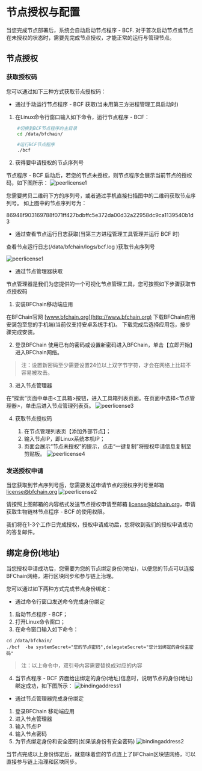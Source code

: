 # 节点授权与配置

当您完成节点部署后，系统会自动启动节点程序 - BCF. 对于首次启动节点或节点在未授权的状态时，需要先完成节点授权，才能正常的运行与管理节点。


## 节点授权

### 获取授权码

您可以通过如下三种方式获取节点授权码：

- 通过手动运行节点程序 - BCF 获取(当未用第三方进程管理工具启动时)

1. 在Linux命令行窗口输入如下命令，运行节点程序 - BCF：

```bash
    #切换到BCF节点程序的主目录
    cd /data/bfchain/

    #运行BCF节点程序
    ./bcf
```
2. 获得要申请授权的节点序列号

节点程序 - BCF 启动后，若您的节点未授权，则节点程序会展示当前节点的授权码，如下图所示：
![peerlicense1](./images/peerlicense1.png)

您需要拷贝二维码下方的序列号，或者通过手机直接扫描图中的二维码获取节点序列号。
如上图中的节点序列号为：

86948f903169788f071ff427bdbffc5e372da00d32a22958dc9ca1139540b1d3


- 通过查看节点运行日志获取(当第三方进程管理工具管理并运行 BCF 时)

查看节点运行日志(/data/bfchain/logs/bcf.log )获取节点序列号

![peerlicense1](./images/peerlicense1.png)


- 通过节点管理器获取

节点管理器是我们为您提供的一个可视化节点管理工具，您可按照如下步骤获取节点授权码

1. 安装BFChain移动端应用

在BFChain官网 [www.bfchain.org](http://www.bfchain.org) 下载BFChain应用安装包至您的手机端(当前仅支持安卓系统手机)。
下载完成后选择应用包，按步骤完成安装。

2. 登录BFChain
使用已有的密码或设置新密码进入BFChain，单击【立即开始】进入BFChain网络。

> 注：设置新密码至少需要设置24位以上双字节字符，才会在网络上比较不容易被攻击。

3. 进入节点管理器

在“探索”页面中单击<工具箱>按钮，进入工具箱列表页面。在页面中选择<节点管理器>，单击后进入节点管理列表页。
![peerlicense3](./images/peerlicense3.png)

4. 获取节点授权码

    1. 在节点管理列表页【添加外部节点】；
    2. 输入节点IP，即Linux系统本机IP；
    3. 页面会展示“节点未授权”的提示，点击“一键复制”将授权申请信息复制至剪贴板。
![peerlicense4](./images/peerlicense4.png)

### 发送授权申请

当您获取到节点序列号后，您需要发送申请节点的授权序列号至邮箱 license@bfchain.org
![peerlicense2](./images/peerlicense2.png)

请按照上图邮箱的内容格式发送节点授权申请至邮箱 license@bfchain.org，申请获取生物链林节点程序 - BCF 的使用权限。

我们将在1-3个工作日完成授权，授权申请成功后，您将收到我们的授权申请成功的答复邮件。



## 绑定身份(地址)

当您授权申请成功后，您需要为您的节点绑定身份(地址)，以便您的节点可以连接BFChain网络，进行区块同步和参与链上治理。

您可以通过如下两种方式完成节点身份绑定：

- 通过命令行窗口发送命令完成身份绑定

1. 启动节点程序 - BCF；
2. 打开Linux命令窗口；
3. 在命令窗口输入如下命令：

```
cd /data/bfchain/
./bcf  -ba systemSecret="您的节点密码",delegateSecret="您计划绑定的身份主密码"
```

> 注：以上命令中，双引号内容需要替换成对应的内容

4. 当节点程序 - BCF 界面给出绑定的身份(地址)信息时，说明节点的身份(地址)绑定成功，如下图所示：
![bindingaddress1](./images/bindingaddress1.png)


- 通过节点管理器完成身份绑定

1. 登录BFChain 移动端应用
2. 进入节点管理器
3. 输入节点IP
4. 输入节点密码
5. 为节点绑定身份和安全密码(如果该身份有安全密码)
![bindingaddress2](./images/bindingaddress2.png)


当节点完成以上身份绑定后，就意味着您的节点连上了BFChain区块链网络，可以直接参与链上治理和区块同步。